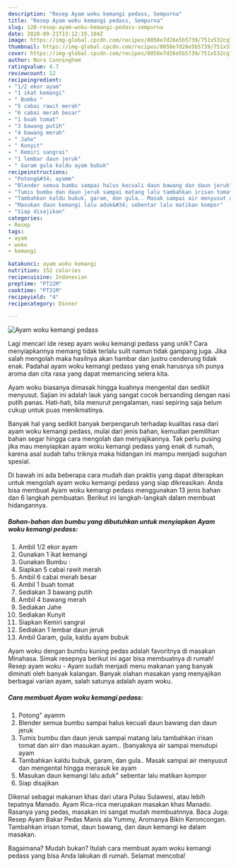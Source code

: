 ```yaml
---
description: "Resep Ayam woku kemangi pedass, Sempurna"
title: "Resep Ayam woku kemangi pedass, Sempurna"
slug: 128-resep-ayam-woku-kemangi-pedass-sempurna
date: 2020-09-21T13:12:19.104Z
image: https://img-global.cpcdn.com/recipes/8058e7d26e5b5739/751x532cq70/ayam-woku-kemangi-pedass-foto-resep-utama.jpg
thumbnail: https://img-global.cpcdn.com/recipes/8058e7d26e5b5739/751x532cq70/ayam-woku-kemangi-pedass-foto-resep-utama.jpg
cover: https://img-global.cpcdn.com/recipes/8058e7d26e5b5739/751x532cq70/ayam-woku-kemangi-pedass-foto-resep-utama.jpg
author: Nora Cunningham
ratingvalue: 4.7
reviewcount: 12
recipeingredient:
- "1/2 ekor ayam"
- "1 ikat kemangi"
- " Bumbu "
- "5 cabai rawit merah"
- "6 cabai merah besar"
- "1 buah tomat"
- "3 bawang putih"
- "4 bawang merah"
- " Jahe"
- " Kunyit"
- " Kemiri sangrai"
- "1 lembar daun jeruk"
- " Garam gula kaldu ayam bubuk"
recipeinstructions:
- "Potong&#34; ayamm"
- "Blender semua bumbu sampai halus kecuali daun bawang dan daun jeruk"
- "Tumis bumbu dan daun jeruk sampai matang lalu tambahkan irisan tomat dan airr dan masukan ayam.. (banyaknya air sampai menutupi ayam"
- "Tambahkan kaldu bubuk, garam, dan gula.. Masak sampai air menyusut dan mengental hingga merasuk ke ayam"
- "Masukan daun kemangi lalu aduk&#34; sebentar lalu matikan kompor"
- "Siap disajikan"
categories:
- Resep
tags:
- ayam
- woku
- kemangi

katakunci: ayam woku kemangi 
nutrition: 152 calories
recipecuisine: Indonesian
preptime: "PT22M"
cooktime: "PT31M"
recipeyield: "4"
recipecategory: Dinner

---
```



![Ayam woku kemangi pedass](https://img-global.cpcdn.com/recipes/8058e7d26e5b5739/751x532cq70/ayam-woku-kemangi-pedass-foto-resep-utama.jpg)

Lagi mencari ide resep ayam woku kemangi pedass yang unik? Cara menyiapkannya memang tidak terlalu sulit namun tidak gampang juga. Jika salah mengolah maka hasilnya akan hambar dan justru cenderung tidak enak. Padahal ayam woku kemangi pedass yang enak harusnya sih punya aroma dan cita rasa yang dapat memancing selera kita.

Ayam woku biasanya dimasak hingga kuahnya mengental dan sedikit menyusut. Sajian ini adalah lauk yang sangat cocok bersanding dengan nasi putih panas. Hati-hati, bila menurut pengalaman, nasi sepiring saja belum cukup untuk puas menikmatinya.

Banyak hal yang sedikit banyak berpengaruh terhadap kualitas rasa dari ayam woku kemangi pedass, mulai dari jenis bahan, kemudian pemilihan bahan segar hingga cara mengolah dan menyajikannya. Tak perlu pusing jika mau menyiapkan ayam woku kemangi pedass yang enak di rumah, karena asal sudah tahu triknya maka hidangan ini mampu menjadi suguhan spesial.


Di bawah ini ada beberapa cara mudah dan praktis yang dapat diterapkan untuk mengolah ayam woku kemangi pedass yang siap dikreasikan. Anda bisa membuat Ayam woku kemangi pedass menggunakan 13 jenis bahan dan 6 langkah pembuatan. Berikut ini langkah-langkah dalam membuat hidangannya.

<!--inarticleads1-->

##### Bahan-bahan dan bumbu yang dibutuhkan untuk menyiapkan Ayam woku kemangi pedass:

1. Ambil 1/2 ekor ayam
1. Gunakan 1 ikat kemangi
1. Gunakan  Bumbu :
1. Siapkan 5 cabai rawit merah
1. Ambil 6 cabai merah besar
1. Ambil 1 buah tomat
1. Sediakan 3 bawang putih
1. Ambil 4 bawang merah
1. Sediakan  Jahe
1. Sediakan  Kunyit
1. Siapkan  Kemiri sangrai
1. Sediakan 1 lembar daun jeruk
1. Ambil  Garam, gula, kaldu ayam bubuk


Ayam woku dengan bumbu kuning pedas adalah favoritnya di masakan Minahasa. Simak resepnya berikut ini agar bisa membuatnya di rumah! Resep ayam woku - Ayam sudah menjadi menu makanan yang banyak diminati oleh banyak kalangan. Banyak olahan masakan yang menyajikan berbagai varian ayam, salah satunya adalah ayam woku. 

<!--inarticleads2-->

##### Cara membuat Ayam woku kemangi pedass:

1. Potong&#34; ayamm
1. Blender semua bumbu sampai halus kecuali daun bawang dan daun jeruk
1. Tumis bumbu dan daun jeruk sampai matang lalu tambahkan irisan tomat dan airr dan masukan ayam.. (banyaknya air sampai menutupi ayam
1. Tambahkan kaldu bubuk, garam, dan gula.. Masak sampai air menyusut dan mengental hingga merasuk ke ayam
1. Masukan daun kemangi lalu aduk&#34; sebentar lalu matikan kompor
1. Siap disajikan


Dikenal sebagai makanan khas dari utara Pulau Sulawesi, atau lebih tepatnya Manado. Ayam Rica-rica merupakan masakan khas Manado. Rasanya yang pedas, masakan ini sangat mudah membuatnnya. Baca Juga: Resep Ayam Bakar Pedas Manis ala Yummy, Aromanya Bikin Keroncongan. Tambahkan irisan tomat, daun bawang, dan daun kemangi ke dalam masakan. 

Bagaimana? Mudah bukan? Itulah cara membuat ayam woku kemangi pedass yang bisa Anda lakukan di rumah. Selamat mencoba!
